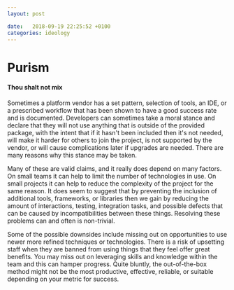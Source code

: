 ```yaml
---
layout: post

date:   2018-09-19 22:25:52 +0100
categories: ideology
---
```

Purism
======

#### Thou shalt not mix

Sometimes a platform vendor has a set pattern, selection of tools, an
IDE, or a prescribed workflow that has been shown to have a good success
rate and is documented. Developers can sometimes take a moral stance and
declare that they will not use anything that is outside of the provided
package, with the intent that if it hasn't been included then it's not
needed, will make it harder for others to join the project, is not
supported by the vendor, or will cause complications later if upgrades
are needed. There are many reasons why this stance may be taken.

Many of these are valid claims, and it really does depend on many
factors. On small teams it can help to limit the number of technologies
in use. On small projects it can help to reduce the complexity of the
project for the same reason. It does seem to suggest that by preventing
the inclusion of additional tools, frameworks, or libraries then we gain
by reducing the amount of interactions, testing, integration tasks, and
possible defects that can be caused by incompatibilities between these
things. Resolving these problems can and often is non-trivial.

Some of the possible downsides include missing out on opportunities to
use newer more refined techniques or technologies. There is a risk of
upsetting staff when they are banned from using things that they feel
offer great benefits. You may miss out on leveraging skills and
knowledge within the team and this can hamper progress. Quite bluntly,
the out-of-the-box method might not be the most productive, effective,
reliable, or suitable depending on your metric for success.
